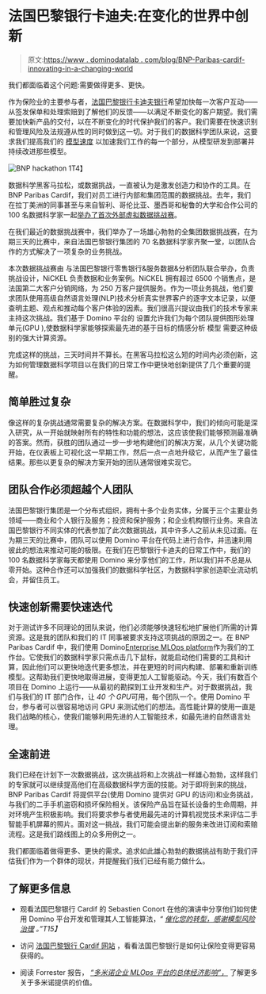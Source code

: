 # 法国巴黎银行卡迪夫:在变化的世界中创新

> 原文:[https://www . dominodatalab . com/blog/BNP-Paribas-cardif-innovating-in-a-changing-world](https://www.dominodatalab.com/blog/bnp-paribas-cardif-innovating-in-a-changing-world)

我们都面临着这个问题:需要做得更多、更快。

作为保险业的主要参与者，[法国巴黎银行卡迪夫银行](https://www.bnpparibascardif.com/en/)希望加快每一次客户互动——从签发保单和处理索赔到了解他们的反馈——以满足不断变化的客户期望。我们需要加快新产品的交付，以在不断变化的时代保护我们的客户。我们需要在快速识别和管理风险及法规遵从性的同时做到这一切。对于我们的数据科学团队来说，这要求我们提高我们的 [模型速度](https://www.dominodatalab.com/blog/model-velocity) 以加速我们工作的每一个部分，从模型研发到部署并持续改进那些模型。

![BNP hackathon 1](../Images/5f4a06ef2d537b4d1a7b432d7bb6fceb.png)T4】

数据科学黑客马拉松，或数据挑战，一直被认为是激发创造力和协作的工具。在 BNP Paribas Cardif，我们对员工进行内部和集团范围的数据挑战。去年，我们在拉丁美洲的同事甚至与来自智利、哥伦比亚、墨西哥和秘鲁的大学和合作公司的 100 名数据科学家一起[举办了首次外部虚拟数据挑战赛](/blog/what-can-100-data-scientists-do-in-one-week-answer-a-lot)。

在我们最近的数据挑战赛中，我们举办了一场雄心勃勃的全集团数据挑战赛，在为期三天的比赛中，来自法国巴黎银行集团的 70 名数据科学家齐聚一堂，以团队合作的方式解决了一项复杂的业务挑战。

本次数据挑战赛由 与法国巴黎银行零售银行&服务数据&分析团队联合举办，负责挑战设计，NiCKEL 负责数据和业务案例。NiCKEL 拥有超过 6500 个销售点，是法国第二大客户分销网络，为 250 万客户提供服务。作为一项业务挑战，他们要求团队使用高级自然语言处理(NLP)技术分析真实世界客户的逐字文本记录，以便查明主题、观点和推动每个客户体验的因素。我们很高兴提议由我们的技术专家来主持这次挑战。我们基于 Domino 平台的 设置允许我们为每个团队提供图形处理单元(GPU ),使数据科学家能够探索最先进的基于目标的情感分析 模型 需要这种级别的强大计算资源。

完成这样的挑战，三天时间并不算长。在黑客马拉松这么短的时间内必须创新，这为如何管理数据科学项目以在我们的日常工作中更快地创新提供了几个重要的提醒。

## 简单胜过复杂

像这样的复杂挑战通常需要复杂的解决方案。在数据科学中，我们的倾向可能是深入研究，从一开始就映射所有的特性和功能的想法，这应该使我们能够预测最准确的答案。然而，获胜的团队通过一步一步地构建他们的解决方案，从几个关键功能开始，在仪表板上可视化这一早期工作，然后一点一点地升级它，从而产生了最佳结果。那些以更复杂的解决方案开始的团队通常很难实现它。

## 团队合作必须超越个人团队

法国巴黎银行集团是一个分布式组织，拥有十多个业务实体，分属于三个主要业务领域——商业和个人银行及服务；投资和保护服务；和企业机构银行业务。来自法国巴黎银行不同实体的代表参加了此次数据挑战，其中许多人之前从未见过面。在为期三天的比赛中，团队可以使用 Domino 平台在代码上进行合作，并迅速利用彼此的想法来推动可能的极限。在我们在巴黎银行卡迪夫的日常工作中，我们的 100 名数据科学家每天都使用 Domino 来分享他们的工作，所以我们并不总是从零开始。这种合作还可以加强我们的数据科学社区，为数据科学家创造职业流动机会，并留住员工。

## 快速创新需要快速迭代

对于测试许多不同理论的团队来说，他们必须能够快速轻松地扩展他们所需的计算资源。这是我的团队和我们的 IT 同事被要求支持这项挑战的原因之一。在 BNP Paribas Cardif 中，我们使用 Domino[Enterprise MLOps platform](/product/domino-enterprise-mlops-platform)作为我们的工作台。它使我们的数据科学家只需点击几下鼠标，就能启动他们需要的工具和计算，因此他们可以更快地迭代更多想法，并在更短的时间内构建、部署和重新训练模型。这帮助我们更快地取得进展，变得更加人工智能驱动。今天，我们有数百个项目在 Domino 上运行——从最初的勘探到工业开发和生产。对于数据挑战，我们与我们的 IT 部门合作，让 *40 个 GPU*可用，每个团队一个。使用 Domino 平台，参与者可以很容易地访问 GPU 来测试他们的想法。高性能计算的使用一直是我们战略的核心，使我们能够利用先进的人工智能技术，如最先进的自然语言处理。

## 全速前进

我们已经在计划下一次数据挑战，这次挑战将和上次挑战一样雄心勃勃，这样我们的专家就可以继续提高他们在高级数据科学方面的技能。对于即将到来的挑战，BNP Paribas Cardif 将提供平台(使用 Domino 提供对 GPU 的访问)和业务挑战，与我们的二手手机盗窃和损坏保险相关。该保险产品旨在延长设备的生命周期，并对环境产生积极影响。我们将要求参与者使用最先进的计算机视觉技术来评估二手智能手机屏幕的照片。面对这一挑战，我们可能会提出新的服务来改进订阅和索赔流程。这是我们路线图上的众多用例之一。

我们都面临着做得更多、更快的需求。追求如此雄心勃勃的数据挑战有助于我们评估我们作为一个群体的现状，并提醒我们我们已经有能力做什么。

## 了解更多信息

*   观看法国巴黎银行 Cardif 的 Sebastien Conort 在他的演讲中分享他们如何使用 Domino 平台开发和管理其人工智能算法，“ [*催化您的转型，感谢模型风险治理*](https://dominodatalab.wistia.com/medias/81icchhvj5) *。”T15】*

*   访问 [法国巴黎银行 Cardif 网站](https://www.bnpparibascardif.com/en/who-are-we) ，看看法国巴黎银行是如何让保险变得更容易获得的。

*   阅读 Forrester 报告， [*“多米诺企业 MLOps 平台的总体经济影响”，*](https://www.dominodatalab.com/domino-business-impact-forrester-tei-report/) 了解更多关于多米诺提供的价值。